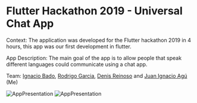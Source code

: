 # Flutter Hackathon 2019 - Universal Chat App

Context: The application was developed for the Flutter hackathon 2019 in 4 hours, this app was our first development in flutter.


App Description: The main goal of the app is to allow people that speak different languages could communicate using a chat app.


Team: 
[Ignacio Bado](https://www.linkedin.com/in/ignacio-bado/), [Rodrigo Garcia](https://www.linkedin.com/in/rodrigo-ezequiel-garcia/), [Denis Reinoso](https://github.com/dreinoso) and [Juan Ignacio Agú](https://www.linkedin.com/in/juan-ignacio-ag%C3%BA-01079130/) (Me)


![AppPresentation](https://media.giphy.com/media/7T5suK10MZM5Ob90zC/giphy.gif)
![AppPresentation](https://media.giphy.com/media/27tCjJFH5GHMIdi0LC/giphy.gif)



